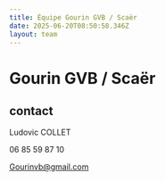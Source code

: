 ```yaml
---
title: Équipe Gourin GVB / Scaër
date: 2025-06-20T08:50:58.346Z
layout: team
---
```


# Gourin GVB / Scaër



## contact 

Ludovic COLLET

06 85 59 87 10

Gourinvb@gmail.com

